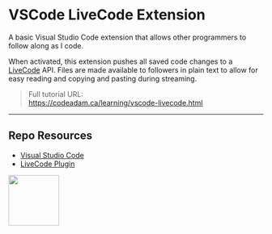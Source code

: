 # VSCode LiveCode Extension

A basic Visual Studio Code extension that allows other programmers to follow along as I code. 

When activated, this extension pushes all saved code changes to a [LiveCode](https://livecode.codeadam.ca/) API. Files are made available to followers in plain text to allow for easy reading and copying and pasting during streaming. 

> Full tutorial URL:  
> https://codeadam.ca/learning/vscode-livecode.html

***

## Repo Resources

* [Visual Studio Code](https://code.visualstudio.com/)
* [LiveCode Plugin](https://marketplace.visualstudio.com/items?itemName=CodeAdamCa.livecode)

<a href="https://codeadam.ca">
<img src="https://codeadam.ca/images/code-block.png" width="100">
</a>
